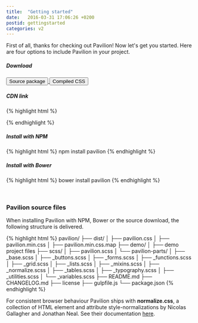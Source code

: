 ```yaml
---
title:  "Getting started"
date:   2016-03-31 17:06:26 +0200
postid: gettingstarted
categories: v2
---
```


First of all, thanks for checking out Pavilion! Now let's get you started. Here are four options to include Pavilion in your project.

##### Download
<a href="https://github.com/getpavilion/pavilion/archive/master.zip" rel="nofollow" download>
    <button class="button button-default">Source package</button>
</a>
<a href="https://raw.githubusercontent.com/getpavilion/pavilion/master/dist/pavilion.min.css" rel="nofollow" download>
    <button class="button button-default">Compiled CSS</button>
</a>

##### CDN link
{% highlight html %}
<link rel="stylesheet" href="https://cdnjs.cloudflare.com/ajax/libs/pavilion/2.0.1/pavilion.min.css" />
{% endhighlight %}

##### Install with NPM
{% highlight html %}
npm install pavilion
{% endhighlight %}

##### Install with Bower
{% highlight html %}
bower install pavilion
{% endhighlight %}

<br>

### Pavilion source files
When installing Pavilion with NPM, Bower or the source download, the following structure is delivered.

{% highlight html %}
pavilion/
├── dist/
│   ├── pavilion.css
│   ├── pavilion.min.css
│   ├── pavilion.min.css.map
├── demo/
│   ├── demo project files
├── scss/
│   ├── pavilion.scss
│   └── pavilion-parts/
│       ├── _base.scss
│       ├── _buttons.scss
│       ├── _forms.scss
│       ├── _functions.scss
│       ├── _grid.scss
│       ├── _lists.scss
│       ├── _mixins.scss
│       ├── _normalize.scss
│       ├── _tables.scss
│       ├── _typography.scss
│       ├── _utilities.scss
│       └── _variables.scss
├── README.md
├── CHANGELOG.md
├── license
├── gulpfile.js
└── package.json
{% endhighlight %}

For consistent browser behaviour Pavilion ships with **normalize.css**, a collection of HTML element and attribute style-normalizations by Nicolas Gallagher and Jonathan Neal.
See their documentation [here](http://necolas.github.io/normalize.css/).

